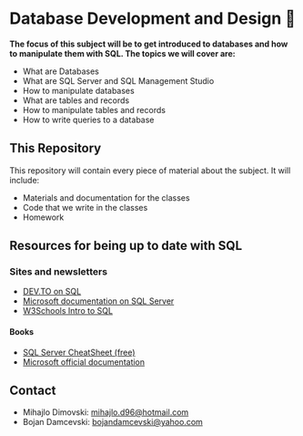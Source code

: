 # Database Development and Design 📕

**The focus of this subject will be to get introduced to databases and how to manipulate them with SQL.  The topics we will cover are:**

* What are Databases
* What are SQL Server and SQL Management Studio
* How to manipulate databases
* What are tables and records
* How to manipulate tables and records
* How to write queries to a database

## This Repository

This repository will contain every piece of material about the subject. It will include:

* Materials and documentation for the classes
* Code that we write in the classes
* Homework

## Resources for being up to date with SQL

### Sites and newsletters

* [DEV.TO on SQL](https://dev.to/t/sql)
* [Microsoft documentation on SQL Server](https://docs.microsoft.com/en-us/sql/sql-server/?view=sql-server-ver15)
* [W3Schools Intro to SQL](https://www.w3schools.com/sql/default.asp)

#### Books

* [SQL Server CheatSheet (free)](https://books.goalkicker.com/MicrosoftSQLServerBook/)
* [Microsoft official documentation ](https://www.bookdepository.com/SQL-QuickStart-Guide-Walter-Shields/9781945051234?ref=grid-view&qid=1634227876080&sr=1-9)

## Contact

* Mihajlo Dimovski: mihajlo.d96@hotmail.com
* Bojan Damcevski: bojandamcevski@yahoo.com
